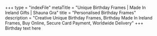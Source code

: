 +++
type = "indexFile"
metaTitle = "Unique Birthday Frames | Made In Ireland Gifts | Shauna Gra"
title = "Personalised Birthday Frames"
description = "Creative Unique Birthday Frames, Birthday Made In Ireland Frames, Buy Online, Secure Card Payment, Worldwide Delivery"
+++
Birthday text here
